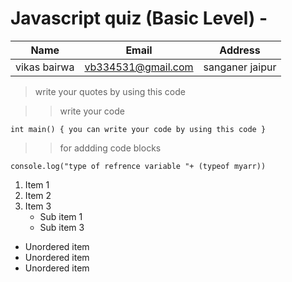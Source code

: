 # Javascript quiz  (Basic Level) -

| Name | Email | Address |
|------|-------|---------|
|vikas bairwa| vb334531@gmail.com |sanganer jaipur|


>write your quotes by using this code


>>write your code

`int main()
{
you can write your code by using this code
 }`

 >> for addding code blocks

```let myarr=[2,3,4,5,true,"string"];
console.log("type of refrence variable "+ (typeof myarr))
```

1. Item 1
2. Item 2
3. Item 3
   * Sub item 1
   * Sub item 3
* Unordered item
* Unordered item
* Unordered item
